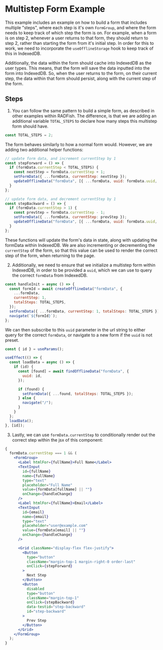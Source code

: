 # Multistep Form Example

This example includes an example on how to build a form that includes multiple "steps", where each step is it's own `FormGroup`, and where the form needs to keep track of which step the form is on. For example, when a form is on step 2, whenever a user returns to that form, they should return to step 2, rather than starting the form from it's initial step. In order for this to work, we need to incorporate the `useOfflineStorage` hook to keep track of this in IndexedDB.

Additionally, the data within the form should cache into IndexedDB as the user types. This means, that the form will save the data inputted into the form into IndexedDB. So, when the user returns to the form, on their current step, the data within that form should persist, along with the current step of the form.

## Steps

1. You can follow the same pattern to build a simple form, as described in other examples within RADFish. The difference, is that we are adding an additional variable `TOTAL_STEPS` to declare how many steps this multistep form should have.

```jsx
const TOTAL_STEPS = 2;
```

The form behaves similarly to how a normal form would. However, we are adding two additional helper functions:

```jsx
// update form data, and increment currentStep by 1
const stepForward = () => {
  if (formData.currentStep < TOTAL_STEPS) {
    const nextStep = formData.currentStep + 1;
    setFormData({ ...formData, currentStep: nextStep });
    updateOfflineData("formData", [{ ...formData, uuid: formData.uuid, currentStep: nextStep }]);
  }
};

// update form data, and decrement currentStep by 1
const stepBackward = () => {
  if (formData.currentStep > 1) {
    const prevStep = formData.currentStep - 1;
    setFormData({ ...formData, currentStep: prevStep });
    updateOfflineData("formData", [{ ...formData, uuid: formData.uuid, currentStep: prevStep }]);
  }
};
```

These functions will update the form's data in state, along with updating the formData within IndexedDB. We are also incrementing or decrementing the `currentStep` of the form, so that this value can be used to render the correct step of the form, when returning to the page.

2. Additionally, we need to ensure that we initialize a multistep form within IndexedDB, in order to be provided a `uuid`, which we can use to query the correct `formData` from IndexedDB.

```jsx
const handleInit = async () => {
  const formId = await createOfflineData("formData", {
    ...formData,
    currentStep: 1,
    totalSteps: TOTAL_STEPS,
  });
  setFormData({ ...formData, currentStep: 1, totalSteps: TOTAL_STEPS });
  navigate(`${formId}`);
};
```

We can then subscribe to this `uuid` parameter in the url string to either query for the correct `formData`, or navigate to a new form if the `uuid` is not preset.

```jsx
const { id } = useParams();

useEffect(() => {
  const loadData = async () => {
    if (id) {
      const [found] = await findOfflineData("formData", {
        uuid: id,
      });

      if (found) {
        setFormData({ ...found, totalSteps: TOTAL_STEPS });
      } else {
        navigate("/");
      }
    }
  };
  loadData();
}, [id]);
```

3. Lastly, we can use `formData.currentStep` to conditionally render out the correct step within the jsx of this component:

```jsx
{
  formData.currentStep === 1 && (
    <FormGroup>
      <Label htmlFor={fullName}>Full Name</Label>
      <TextInput
        id={fullName}
        name={fullName}
        type="text"
        placeholder="Full Name"
        value={formData[fullName] || ""}
        onChange={handleChange}
      />
      <Label htmlFor={fullName}>Email</Label>
      <TextInput
        id={email}
        name={email}
        type="text"
        placeholder="user@example.com"
        value={formData[email] || ""}
        onChange={handleChange}
      />

      <Grid className="display-flex flex-justify">
        <Button
          type="button"
          className="margin-top-1 margin-right-0 order-last"
          onClick={stepForward}
        >
          Next Step
        </Button>
        <Button
          disabled
          type="button"
          className="margin-top-1"
          onClick={stepBackward}
          data-testid="step-backward"
          id="step-backward"
        >
          Prev Step
        </Button>
      </Grid>
    </FormGroup>
  );
}
```
